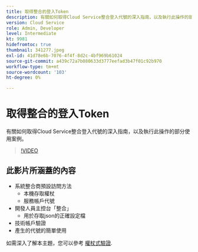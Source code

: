 ```yaml
---
title: 取得整合的登入Token
description: 有關如何取得Cloud Service整合登入代號的深入指南，以及執行此操作的部分使用案例。
version: Cloud Service
role: Admin, Developer
level: Intermediate
kt: 9981
hidefromtoc: true
thumbnail: 341277.jpeg
exl-id: 41d78e6b-7076-4f4f-8d2c-4bf969b61024
source-git-commit: a439c72a7b080633d3777eefad3b47f01c92b970
workflow-type: tm+mt
source-wordcount: '103'
ht-degree: 0%

---
```


# 取得整合的登入Token

有關如何取得Cloud Service整合登入代號的深入指南，以及執行此操作的部分使用案例。

>[!VIDEO](https://video.tv.adobe.com/v/341277?quality=12&learn=on)

## 此影片所涵蓋的內容

+ 系統整合商預設訪問方法
   + 本機存取權杖
   + 服務帳戶代號
+ 開發人員主控台「整合」
   + 用於存取json的正確設定檔
+ 技術帳戶驗證
+ 產生的代號的簡單使用

如需深入了解本主題，您可以參考 [權杖式驗證](/help/headless-tutorial/authentication/overview.md).
